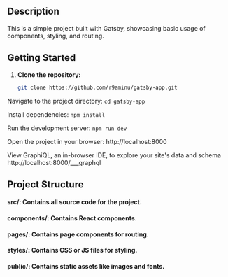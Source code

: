 ## Description
This is a simple project built with Gatsby, showcasing basic usage of components, styling, and routing.

## Getting Started
1. **Clone the repository:**
   ```bash
   git clone https://github.com/r9aminu/gatsby-app.git

Navigate to the project directory:
```cd gatsby-app```

Install dependencies:
```npm install```

Run the development server:
```npm run dev```

Open the project in your browser:
http://localhost:8000

View GraphiQL, an in-browser IDE, to explore your site's data and schema
http://localhost:8000/___graphql

## Project Structure
#### src/: Contains all source code for the project.
#### components/: Contains React components.
#### pages/: Contains page components for routing.
#### styles/: Contains CSS or JS files for styling.
#### public/: Contains static assets like images and fonts.











